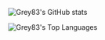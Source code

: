 ![Grey83's GitHub stats](https://github-readme-stats.vercel.app/api?username=grey83&hide_title=true&show_icons=true&text_color=539BF5&icon_color=3EBD5D&hide_border=true&theme=transparent&rank_icon=percentile)

![Grey83's Top Languages](https://github-readme-stats.vercel.app/api/top-langs/?username=grey83&hide_title=true&text_color=539BF5&layout=compact&hide_border=true&theme=transparent)

<!--
**Grey83/Grey83** is a ✨ _special_ ✨ repository because its `README.md` (this file) appears on your GitHub profile.

Here are some ideas to get you started:

- 🔭 I’m currently working on ...
- 🌱 I’m currently learning ...
- 👯 I’m looking to collaborate on ...
- 🤔 I’m looking for help with ...
- 💬 Ask me about ...
- 📫 How to reach me: ...
- 😄 Pronouns: ...
- ⚡ Fun fact: ...
-->
